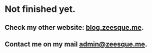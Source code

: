 # Not finished yet.

## Check my other website: [blog.zeesque.me](https://blog.zeesque.me/).
## Contact me on my mail admin@zeesque.me.



